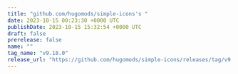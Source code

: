 ```yaml
---
title: "github.com/hugomods/simple-icons's "
date: 2023-10-15 00:23:30 +0000 UTC
publishDate: 2023-10-15 15:32:54 +0000 UTC
draft: false
prerelease: false
name: ""
tag_name: "v9.18.0"
release_url: "https://github.com/hugomods/simple-icons/releases/tag/v9.18.0"
---
```



